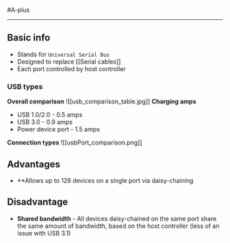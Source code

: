 #A-plus 

---
##  Basic info
- Stands for `Universal Serial Bus`
- Designed to replace [[Serial cables]]
-  Each port controlled by host controller
### USB types
**Overall comparison**
![[usb_comparison_table.jpg]]
**Charging amps**
- USB 1.0/2.0 - 0.5 amps
- USB 3.0 -  0.9 amps
- Power device port - 1.5 amps 

**Connection types**
![[usbPort_comparison.png]]
## Advantages
- **Allows up to 128 devices on a single port via daisy-chaining

## Disadvantage
- **Shared bandwidth** - All devices daisy-chained on the same port share the same amount of bandwidth, based on the host controller (less of an issue with USB 3.1)